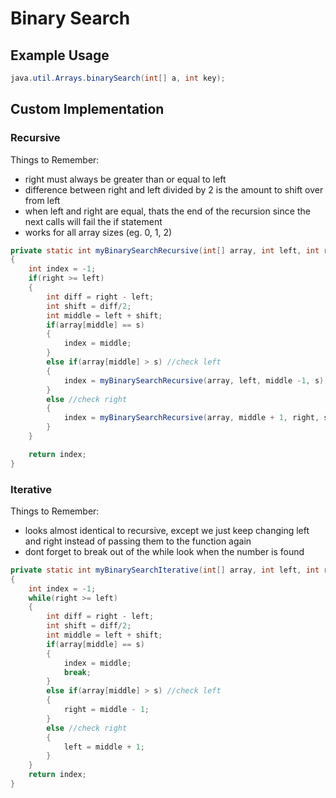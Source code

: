 # Binary Search
## Example Usage
```java
java.util.Arrays.binarySearch(int[] a, int key);
```

## Custom Implementation
### Recursive
Things to Remember:
* right must always be greater than or equal to left
* difference between right and left divided by 2 is the amount to shift over from left
* when left and right are equal, thats the end of the recursion since the next calls will fail the if statement
* works for all array sizes (eg. 0, 1, 2)

```java
private static int myBinarySearchRecursive(int[] array, int left, int right, int s)
{
    int index = -1;
    if(right >= left)
    {
        int diff = right - left;
        int shift = diff/2;
        int middle = left + shift;
        if(array[middle] == s)
        {
            index = middle;
        }
        else if(array[middle] > s) //check left
        {
            index = myBinarySearchRecursive(array, left, middle -1, s);
        }
        else //check right
        {
            index = myBinarySearchRecursive(array, middle + 1, right, s);
        }
    }

    return index;
}
```

### Iterative
Things to Remember:
* looks almost identical to recursive, except we just keep changing left and right instead of passing them to the function again
* dont forget to break out of the while look when the number is found

```java
private static int myBinarySearchIterative(int[] array, int left, int right, int s)
{
    int index = -1;
    while(right >= left)
    {
        int diff = right - left;
        int shift = diff/2;
        int middle = left + shift;
        if(array[middle] == s)
        {
            index = middle;
            break;
        }
        else if(array[middle] > s) //check left
        {
            right = middle - 1;
        }
        else //check right
        {
            left = middle + 1;
        }
    }
    return index;
}
```